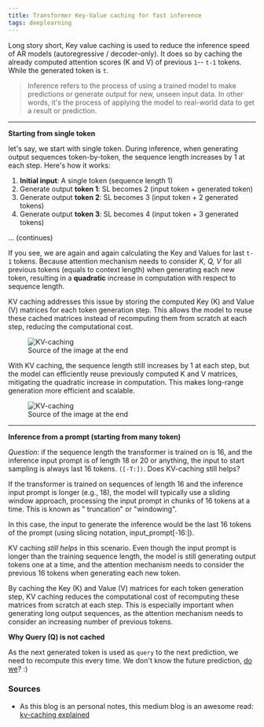 ```yaml
---
title: Transformer Key-Value caching for fast inference
tags: deeplearning
---
```


Long story short, Key value caching is used to reduce the inference speed of AR models (autoregressive / decoder-only). It does so by caching the already computed attention scores (K and V) of previous `1`-- `t-1` tokens. While the generated token is `t`. 

> Inference refers to the process of using a trained model to make predictions or generate output for new, unseen input data. In other words, it's the process of applying the model to real-world data to get a result or prediction.

<hr>

**Starting from single token**

let's say, we start with single token. During inference, when generating output sequences token-by-token, the sequence length increases by 1 at each step. Here's how it works:
1. **Initial input**: A single token (sequence length 1)
2. Generate output **token 1**: SL becomes 2 (input token + generated token)
3. Generate output **token 2**: SL becomes 3 (input token + 2 generated tokens)
4. Generate output **token 3**: SL becomes 4 (input token + 3 generated tokens)

... (continues)

If you see, we are again and again calculating the Key and Values for last `t-1` tokens. Because attention mechanism needs to consider *K, Q, V* for all previous tokens (equals to context length) when generating each new token, resulting in a **quadratic** increase in computation with respect to sequence length. 

KV caching addresses this issue by storing the computed Key (K) and Value (V) matrices for each token generation step. This allows the model to reuse these cached matrices instead of recomputing them from scratch at each step, reducing the computational cost.

<figure>
  <img src="{{site.baseurl}}/assets/Key-Value_caching_for_fast_inference/1.gif" alt='KV-caching' style="max-width: 100%; height: auto;">
  <figcaption>Source of the image at the end</figcaption>
</figure>

With KV caching, the sequence length still increases by 1 at each step, but the model can efficiently reuse previously computed K and V matrices, mitigating the quadratic increase in computation. This makes long-range generation more efficient and scalable.

<figure>
  <img src="{{site.baseurl}}/assets/Key-Value_caching_for_fast_inference/2.gif" alt='KV-caching' style="max-width: 100%; height: auto;">
  <figcaption>Source of the image at the end</figcaption>
</figure>

<hr>

**Inference from a prompt (starting from many token)**

*Question*: if the sequence length the transformer is trained on is 16, and the inference input prompt is of length 18 or 20 or anything, the input to start sampling is always last 16 tokens. `([-T:])`. Does KV-caching still helps?

If the transformer is trained on sequences of length 16 and the inference input prompt is longer (e.g., 18), the model will typically use a sliding window approach, processing the input prompt in chunks of 16 tokens at a time. This is known as " truncation" or "windowing".

In this case, the input to generate the inference would be the last 16 tokens of the prompt (using slicing notation, input_prompt[-16:]). 

KV caching *still helps* in this scenario. Even though the input prompt is longer than the training sequence length, the model is still generating output tokens one at a time, and the attention mechanism needs to consider the previous 16 tokens when generating each new token.

By caching the Key (K) and Value (V) matrices for each token generation step, KV caching reduces the computational cost of recomputing these matrices from scratch at each step. This is especially important when generating long output sequences, as the attention mechanism needs to consider an increasing number of previous tokens.

**Why Query (Q) is not cached**

As the next generated token is used as `query` to the next prediction, we need to recompute this every time. We don't know the future prediction, [do we](https://arxiv.org/pdf/2404.19737)? :)   

### Sources

- As this blog is an personal notes, this medium blog is an awesome read: [kv-caching explained](https://medium.com/@joaolages/kv-caching-explained-276520203249)
